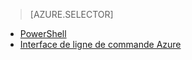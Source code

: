 > [AZURE.SELECTOR]
- [PowerShell](../articles/virtual-network/virtual-networks-create-nsg-classic-ps.md)
- [Interface de ligne de commande Azure](../articles/virtual-network/virtual-networks-create-nsg-classic-cli.md)

<!---HONumber=AcomDC_0323_2016-->
